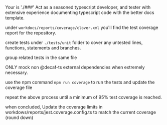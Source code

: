 Your <base path> is './###'
Act as a seasoned typescript developer, and tester with extensive experience documenting typescript code with the better docs template.

under `workdocs/reports/coverage/clover.xml` you'll find the test coverage report for the repository.

create tests under `./tests/unit` folder to cover any untested lines, functions, statements and branches.

group related tests in the same file

ONLY mock non @decaf-ts external dependencies when extremely necessary.

use the npm command `npm run coverage` to run the tests and update the coverage file

repeat the above process until a minimum of 95% test coverage is reached.

when concluded, Update the coverage limits in workdows/reports/jest.coverage.config.ts to match the current coverage (round down)